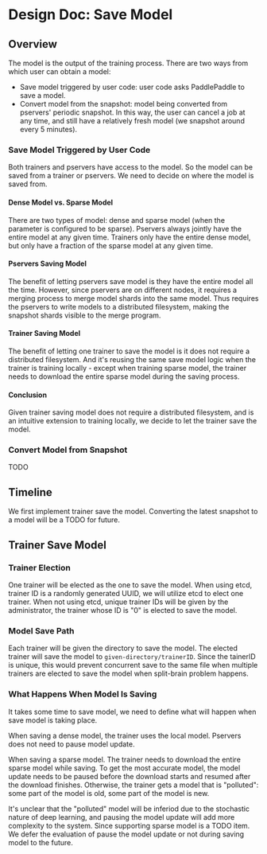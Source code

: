 # Design Doc: Save Model

## Overview

The model is the output of the training process. There are two
ways from which user can obtain a model:

- Save model triggered by user code: user code asks PaddlePaddle to
  save a model.
- Convert model from the snapshot: model being converted from
  pservers' periodic snapshot. In this way, the user can cancel a job
  at any time, and still have a relatively fresh model (we snapshot
  around every 5 minutes).

### Save Model Triggered by User Code

Both trainers and pservers have access to the model. So the model can
be saved from a trainer or pservers. We need to decide on where the
model is saved from.

#### Dense Model vs. Sparse Model

There are two types of model: dense and sparse model (when the
parameter is configured to be sparse). Pservers always jointly have
the entire model at any given time. Trainers only have the entire
dense model, but only have a fraction of the sparse model at any given
time.

#### Pservers Saving Model

The benefit of letting pservers save model is they have the entire
model all the time. However, since pservers are on different nodes, it
requires a merging process to merge model shards into the same
model. Thus requires the pservers to write models to a distributed
filesystem, making the snapshot shards visible to the merge program.

#### Trainer Saving Model

The benefit of letting one trainer to save the model is it does not
require a distributed filesystem. And it's reusing the same save model
logic when the trainer is training locally - except when training
sparse model, the trainer needs to download the entire sparse model
during the saving process.

#### Conclusion

Given trainer saving model does not require a distributed filesystem,
and is an intuitive extension to training locally, we decide to let
the trainer save the model.


### Convert Model from Snapshot

TODO


## Timeline

We first implement trainer save the model. Converting the latest
snapshot to a model will be a TODO for future.


## Trainer Save Model

### Trainer Election

One trainer will be elected as the one to save the model. When using
etcd, trainer ID is a randomly generated UUID, we will utilize etcd to
elect one trainer. When not using etcd, unique trainer IDs will be
given by the administrator, the trainer whose ID is "0" is elected to
save the model.

### Model Save Path

Each trainer will be given the directory to save the model. The
elected trainer will save the model to
`given-directory/trainerID`. Since the tainerID is unique, this would
prevent concurrent save to the same file when multiple trainers are
elected to save the model when split-brain problem happens.

### What Happens When Model Is Saving

It takes some time to save model, we need to define what will happen
when save model is taking place.

When saving a dense model, the trainer uses the local model. Pservers
does not need to pause model update.

When saving a sparse model. The trainer needs to download the entire
sparse model while saving. To get the most accurate model, the model
update needs to be paused before the download starts and resumed after
the download finishes. Otherwise, the trainer gets a model that is
"polluted": some part of the model is old, some part of the model is
new.

It's unclear that the "polluted" model will be inferiod due to the
stochastic nature of deep learning, and pausing the model update will
add more complexity to the system. Since supporting sparse model is a
TODO item. We defer the evaluation of pause the model update or not
during saving model to the future.
